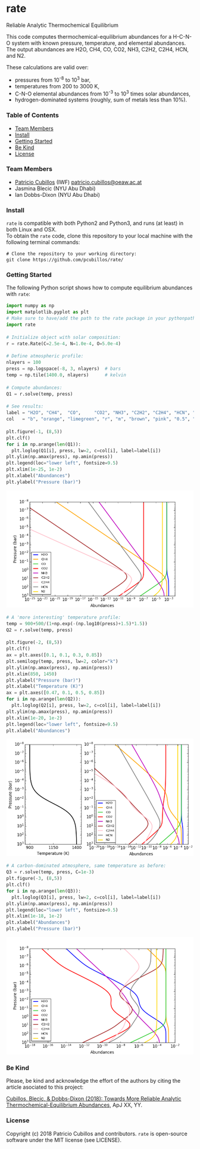 # rate
Reliable Analytic Thermochemical Equilibrium

This code computes thermochemical-equilibrium abundances for a H-C-N-O system with known pressure, temperature, and elemental abundances.  The output abundances are H2O, CH4, CO, CO2, NH3, C2H2, C2H4, HCN, and N2.

These calculations are valid over:
* pressures from 10<sup>-8</sup> to 10<sup>3</sup> bar,
* temperatures from 200 to 3000 K,
* C-N-O elemental abundances from 10<sup>-3</sup> to 10<sup>3</sup> times solar abundances,
* hydrogen-dominated systems (roughly, sum of metals less than 10%).

### Table of Contents
* [Team Members](#team-members)
* [Install](#install)
* [Getting Started](#getting-started)
* [Be Kind](#be-kind)
* [License](#license)

### Team Members
* [Patricio Cubillos](https://github.com/pcubillos/) (IWF) <patricio.cubillos@oeaw.ac.at>
* Jasmina Blecic (NYU Abu Dhabi)
* Ian Dobbs-Dixon (NYU Abu Dhabi)

### Install
``rate`` is compatible with both Python2 and Python3, and runs (at least) in both Linux and OSX.  
To obtain the ``rate`` code, clone this repository to your local machine with the following terminal commands:  
```shell
# Clone the repository to your working directory:  
git clone https://github.com/pcubillos/rate/
```

### Getting Started

The following Python script shows how to compute equilibrium abundances with ``rate``:

```python
import numpy as np
import matplotlib.pyplot as plt
# Make sure to have/add the path to the rate package in your pythonpath:
import rate

# Initialize object with solar composition:
r = rate.Rate(C=2.5e-4, N=1.0e-4, O=5.0e-4)

# Define atmospheric profile:
nlayers = 100
press = np.logspace(-8, 3, nlayers)  # bars
temp = np.tile(1400.0, nlayers)      # kelvin

# Compute abundances:
Q1 = r.solve(temp, press)

# See results:
label = "H2O", "CH4",  "CO",     "CO2", "NH3", "C2H2", "C2H4", "HCN", "N2"
col   = "b", "orange", "limegreen", "r", "m", "brown", "pink", "0.5", "gold"

plt.figure(-1, (8,5))
plt.clf()
for i in np.arange(len(Q1)):
  plt.loglog(Q1[i], press, lw=2, c=col[i], label=label[i])
plt.ylim(np.amax(press), np.amin(press))
plt.legend(loc="lower left", fontsize=9.5)
plt.xlim(1e-25, 1e-2)
plt.xlabel("Abundances")
plt.ylabel("Pressure (bar)")
```
<dl >
  <img src="docs/started_q1.png"   width="600">
</dl>

```python
# A 'more interesting' temperature profile:
temp = 900+500/(1+np.exp(-(np.log10(press)+1.5)*1.5))
Q2 = r.solve(temp, press)

plt.figure(-2, (8,5))
plt.clf()
ax = plt.axes([0.1, 0.1, 0.3, 0.85])
plt.semilogy(temp, press, lw=2, color="k")
plt.ylim(np.amax(press), np.amin(press))
plt.xlim(850, 1450)
plt.ylabel("Pressure (bar)")
plt.xlabel("Temperature (K)")
ax = plt.axes([0.47, 0.1, 0.5, 0.85])
for i in np.arange(len(Q2)):
  plt.loglog(Q2[i], press, lw=2, c=col[i], label=label[i])
plt.ylim(np.amax(press), np.amin(press))
plt.xlim(1e-20, 1e-2)
plt.legend(loc="lower left", fontsize=9.5)
plt.xlabel("Abundances")
```
<dl >
  <img src="docs/started_q2.png"   width="600">
</dl>

```python
# A carbon-dominated atmosphere, same temperature as before:
Q3 = r.solve(temp, press, C=1e-3)
plt.figure(-3, (8,5))
plt.clf()
for i in np.arange(len(Q3)):
  plt.loglog(Q3[i], press, lw=2, c=col[i], label=label[i])
plt.ylim(np.amax(press), np.amin(press))
plt.legend(loc="lower left", fontsize=9.5)
plt.xlim(1e-18, 1e-2)
plt.xlabel("Abundances")
plt.ylabel("Pressure (bar)")
```
<dl >
  <img src="docs/started_q3.png"   width="600">
</dl>


### Be Kind

Please, be kind and acknowledge the effort of the authors by citing the article asociated to this project:  

  [Cubillos, Blecic, & Dobbs-Dixon (2018): Towards More Reliable Analytic Thermochemical-Equilibrium Abundances](http://adsabs.harvard.edu/abs/Doo-by-doo-by-doo), ApJ XX, YY.  


### License

Copyright (c) 2018 Patricio Cubillos and contributors.
``rate`` is open-source software under the MIT license (see LICENSE).

